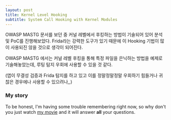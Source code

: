 ```yaml
---
layout: post
title: Kernel Level Hooking
subtitle: System Call Hooking with Kernel Modules
---
```


OWASP MASTG 문서를 보던 중 커널 레벨에서 후킹하는 방법이 기술되어 있어 분석 및 PoC를 진행해보았다. Frida라는 강력한 도구가 있기 때문에 이 Hooking 기법이 많이 사용되진 않을 것으로 생각이 되어진다.

OWASP MASTG 에서는 커널 레벨 후킹을 통해 특정 파일을 은닉하는 방법을 예제로 기술해놓았는데, 루팅 탐지 우회에 사용할 수 있을 것 같다.

(앱이 무결성 검증과 Frida 탐지를 하고 있고 이를 정말정말정말 우회하기 힘들거나 귀찮은 경우에나 사용할 수 있으려나,,)

### My story

To be honest, I'm having some trouble remembering right now, so why don't you just watch [my movie](https://en.wikipedia.org/wiki/The_Princess_Bride_%28film%29) and it will answer **all** your questions.
